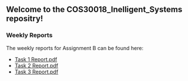 ## Welcome to the COS30018_Inelligent_Systems repositry!


### Weekly Reports 

The weekly reports for Assignment B can be found here:
* [Task 1 Report.pdf](https://github.com/user-attachments/files/16627983/Task.1.Report.pdf)
* [Task 2 Report.pdf](https://github.com/user-attachments/files/16712224/Task.2.Report.pdf)
* [Task 3 Report.pdf](https://github.com/user-attachments/files/16800744/Task.3.Report.pdf)





